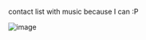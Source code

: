 contact list with music because I can :P

![image](https://github.com/BrunaGrassi/Contacts-List/assets/101432594/e583f7bb-b5ea-4083-8999-c987bccd656b)
